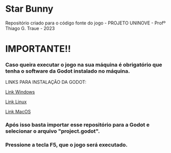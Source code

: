 # Star Bunny
Repositório criado para o código fonte do jogo - PROJETO UNINOVE - Profº Thiago G. Traue - 2023


<h1>IMPORTANTE!!</h1>

<h3>Caso queira executar o jogo na sua máquina é obrigatório que tenha o software da Godot instalado no máquina.</h3>

</h3>LINKS PARA INSTALAÇÃO DA GODOT:</h3>

<a href="https://godotengine.org/download/windows/">Link Windows</a>

<a href="https://godotengine.org/download/linux/">Link Linux</a>

<a href="https://godotengine.org/download/macos/">Link MacOS</a>


<h3>Após isso basta importar esse repositório para a Godot e selecionar o arquivo "project.godot".</h3>

<h3>Pressione a tecla F5, que o jogo será executado.</h3>
